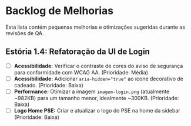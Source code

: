 # Backlog de Melhorias

Esta lista contém pequenas melhorias e otimizações sugeridas durante as revisões de QA.

## Estória 1.4: Refatoração da UI de Login

- [ ] **Acessibilidade:** Verificar o contraste de cores do aviso de segurança para conformidade com WCAG AA. (Prioridade: Média)
- [ ] **Acessibilidade:** Adicionar `aria-hidden="true"` ao ícone decorativo de cadeado. (Prioridade: Baixa)
- [ ] **Performance:** Otimizar a imagem `imagem-login.png` (atualmente ~982KB) para um tamanho menor, idealmente ~300KB. (Prioridade: Baixa)
- [ ] **Logo Home PSE:** Criar e atualizar o logo do PSE na home da sidebar (Prioridade: Baixa)

